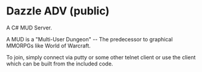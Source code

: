# Dazzle ADV (public)

A C# MUD Server.

A MUD is a "Multi-User Dungeon" -- The predecessor to graphical MMORPGs like World of Warcraft.

To join, simply connect via putty or some other telnet client or use the client which can be built from the included code.
